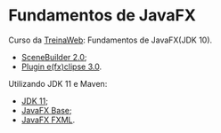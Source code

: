﻿

# [](https://github.com/ValchanOficial/fundamentos-javafx)Fundamentos de JavaFX

Curso da [TreinaWeb](https://www.treinaweb.com.br/): Fundamentos de JavaFX(JDK 10).

 - [SceneBuilder 2.0](https://www.oracle.com/technetwork/java/javafxscenebuilder-1x-archive-2199384.html);
 - [Plugin e(fx)clipse 3.0](http://www.eclipse.org/efxclipse/index.html).

Utilizando JDK 11 e Maven:
 - [JDK 11](https://www.oracle.com/technetwork/java/javase/downloads/jdk11-downloads-5066655.html);
 - [JavaFX Base](https://mvnrepository.com/artifact/org.openjfx/javafx-base/11.0.1-ea+1);
 - [JavaFX FXML](https://mvnrepository.com/artifact/org.openjfx/javafx-fxml/11.0.1-ea+1).
